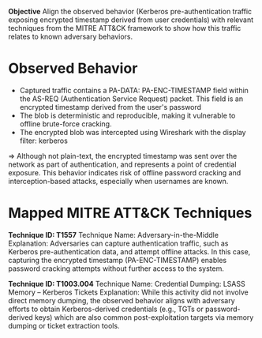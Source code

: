 **Objective**
Align the observed behavior (Kerberos pre-authentication traffic exposing encrypted timestamp derived from user credentials) with relevant techniques from the MITRE ATT&CK framework to show how this traffic relates to known adversary behaviors. 

# Observed Behavior  
- Captured traffic contains a PA-DATA: PA-ENC-TIMESTAMP field within the AS-REQ (Authentication Service Request) packet. This field is an encrypted timestamp derived from the user's password
- The blob is deterministic and reproducible, making it vulnerable to offline brute-force cracking.
- The encrypted blob was intercepted using Wireshark with the display filter: kerberos 

=> Although not plain-text, the encrypted timestamp was sent over the network as part of authentication, and represents a point of credential exposure. This behavior indicates risk of offline password cracking and interception-based attacks, especially when usernames are known. 


# Mapped MITRE ATT&CK Techniques

**Technique ID: T1557**
Technique Name: Adversary-in-the-Middle
Explanation: Adversaries can capture authentication traffic, such as Kerberos pre-authentication data, and attempt offline attacks. In this case, capturing the encrypted timestamp (PA-ENC-TIMESTAMP) enables password cracking attempts without further access to the system. 


**Technique ID: T1003.004**
Technique Name: Credential Dumping: LSASS Memory – Kerberos Tickets
Explanation: While this activity did not involve direct memory dumping, the observed behavior aligns with adversary efforts to obtain Kerberos-derived credentials (e.g., TGTs or password-derived keys) which are also common post-exploitation targets via memory dumping or ticket extraction tools. 





  